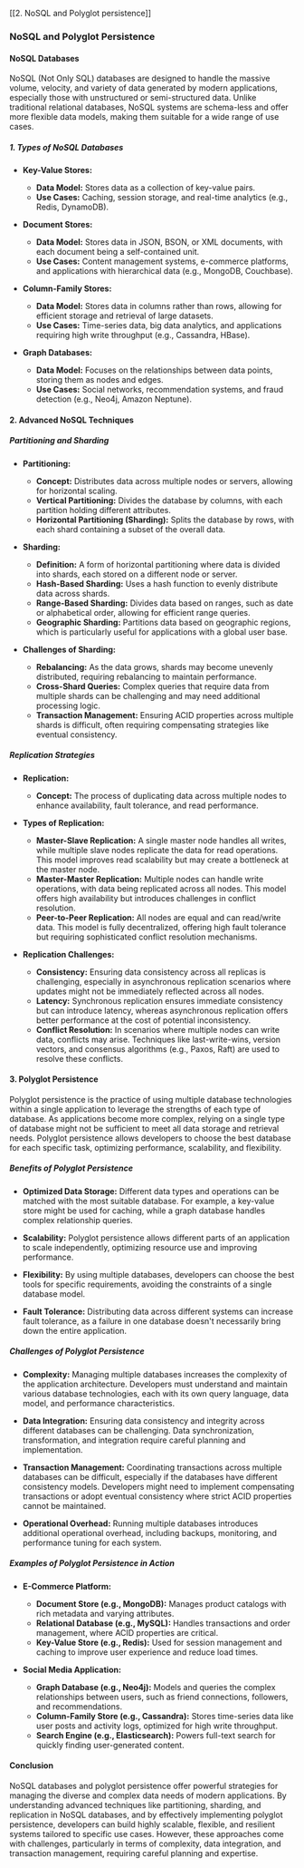 [[2. NoSQL and Polyglot persistence]]

### **NoSQL and Polyglot Persistence**

#### **NoSQL Databases**

NoSQL (Not Only SQL) databases are designed to handle the massive volume, velocity, and variety of data generated by modern applications, especially those with unstructured or semi-structured data. Unlike traditional relational databases, NoSQL systems are schema-less and offer more flexible data models, making them suitable for a wide range of use cases.

##### **1. Types of NoSQL Databases**

- **Key-Value Stores:**
  - **Data Model:** Stores data as a collection of key-value pairs.
  - **Use Cases:** Caching, session storage, and real-time analytics (e.g., Redis, DynamoDB).

- **Document Stores:**
  - **Data Model:** Stores data in JSON, BSON, or XML documents, with each document being a self-contained unit.
  - **Use Cases:** Content management systems, e-commerce platforms, and applications with hierarchical data (e.g., MongoDB, Couchbase).

- **Column-Family Stores:**
  - **Data Model:** Stores data in columns rather than rows, allowing for efficient storage and retrieval of large datasets.
  - **Use Cases:** Time-series data, big data analytics, and applications requiring high write throughput (e.g., Cassandra, HBase).

- **Graph Databases:**
  - **Data Model:** Focuses on the relationships between data points, storing them as nodes and edges.
  - **Use Cases:** Social networks, recommendation systems, and fraud detection (e.g., Neo4j, Amazon Neptune).

#### **2. Advanced NoSQL Techniques**

##### **Partitioning and Sharding**

- **Partitioning:**
  - **Concept:** Distributes data across multiple nodes or servers, allowing for horizontal scaling.
  - **Vertical Partitioning:** Divides the database by columns, with each partition holding different attributes.
  - **Horizontal Partitioning (Sharding):** Splits the database by rows, with each shard containing a subset of the overall data.

- **Sharding:**
  - **Definition:** A form of horizontal partitioning where data is divided into shards, each stored on a different node or server.
  - **Hash-Based Sharding:** Uses a hash function to evenly distribute data across shards.
  - **Range-Based Sharding:** Divides data based on ranges, such as date or alphabetical order, allowing for efficient range queries.
  - **Geographic Sharding:** Partitions data based on geographic regions, which is particularly useful for applications with a global user base.

- **Challenges of Sharding:**
  - **Rebalancing:** As the data grows, shards may become unevenly distributed, requiring rebalancing to maintain performance.
  - **Cross-Shard Queries:** Complex queries that require data from multiple shards can be challenging and may need additional processing logic.
  - **Transaction Management:** Ensuring ACID properties across multiple shards is difficult, often requiring compensating strategies like eventual consistency.

##### **Replication Strategies**

- **Replication:** 
  - **Concept:** The process of duplicating data across multiple nodes to enhance availability, fault tolerance, and read performance.
  
- **Types of Replication:**
  - **Master-Slave Replication:** A single master node handles all writes, while multiple slave nodes replicate the data for read operations. This model improves read scalability but may create a bottleneck at the master node.
  - **Master-Master Replication:** Multiple nodes can handle write operations, with data being replicated across all nodes. This model offers high availability but introduces challenges in conflict resolution.
  - **Peer-to-Peer Replication:** All nodes are equal and can read/write data. This model is fully decentralized, offering high fault tolerance but requiring sophisticated conflict resolution mechanisms.

- **Replication Challenges:**
  - **Consistency:** Ensuring data consistency across all replicas is challenging, especially in asynchronous replication scenarios where updates might not be immediately reflected across all nodes.
  - **Latency:** Synchronous replication ensures immediate consistency but can introduce latency, whereas asynchronous replication offers better performance at the cost of potential inconsistency.
  - **Conflict Resolution:** In scenarios where multiple nodes can write data, conflicts may arise. Techniques like last-write-wins, version vectors, and consensus algorithms (e.g., Paxos, Raft) are used to resolve these conflicts.

#### **3. Polyglot Persistence**

Polyglot persistence is the practice of using multiple database technologies within a single application to leverage the strengths of each type of database. As applications become more complex, relying on a single type of database might not be sufficient to meet all data storage and retrieval needs. Polyglot persistence allows developers to choose the best database for each specific task, optimizing performance, scalability, and flexibility.

##### **Benefits of Polyglot Persistence**

- **Optimized Data Storage:**
  Different data types and operations can be matched with the most suitable database. For example, a key-value store might be used for caching, while a graph database handles complex relationship queries.

- **Scalability:**
  Polyglot persistence allows different parts of an application to scale independently, optimizing resource use and improving performance.

- **Flexibility:**
  By using multiple databases, developers can choose the best tools for specific requirements, avoiding the constraints of a single database model.

- **Fault Tolerance:**
  Distributing data across different systems can increase fault tolerance, as a failure in one database doesn't necessarily bring down the entire application.

##### **Challenges of Polyglot Persistence**

- **Complexity:**
  Managing multiple databases increases the complexity of the application architecture. Developers must understand and maintain various database technologies, each with its own query language, data model, and performance characteristics.

- **Data Integration:**
  Ensuring data consistency and integrity across different databases can be challenging. Data synchronization, transformation, and integration require careful planning and implementation.

- **Transaction Management:**
  Coordinating transactions across multiple databases can be difficult, especially if the databases have different consistency models. Developers might need to implement compensating transactions or adopt eventual consistency where strict ACID properties cannot be maintained.

- **Operational Overhead:**
  Running multiple databases introduces additional operational overhead, including backups, monitoring, and performance tuning for each system.

##### **Examples of Polyglot Persistence in Action**

- **E-Commerce Platform:**
  - **Document Store (e.g., MongoDB):** Manages product catalogs with rich metadata and varying attributes.
  - **Relational Database (e.g., MySQL):** Handles transactions and order management, where ACID properties are critical.
  - **Key-Value Store (e.g., Redis):** Used for session management and caching to improve user experience and reduce load times.

- **Social Media Application:**
  - **Graph Database (e.g., Neo4j):** Models and queries the complex relationships between users, such as friend connections, followers, and recommendations.
  - **Column-Family Store (e.g., Cassandra):** Stores time-series data like user posts and activity logs, optimized for high write throughput.
  - **Search Engine (e.g., Elasticsearch):** Powers full-text search for quickly finding user-generated content.

#### **Conclusion**

NoSQL databases and polyglot persistence offer powerful strategies for managing the diverse and complex data needs of modern applications. By understanding advanced techniques like partitioning, sharding, and replication in NoSQL databases, and by effectively implementing polyglot persistence, developers can build highly scalable, flexible, and resilient systems tailored to specific use cases. However, these approaches come with challenges, particularly in terms of complexity, data integration, and transaction management, requiring careful planning and expertise.